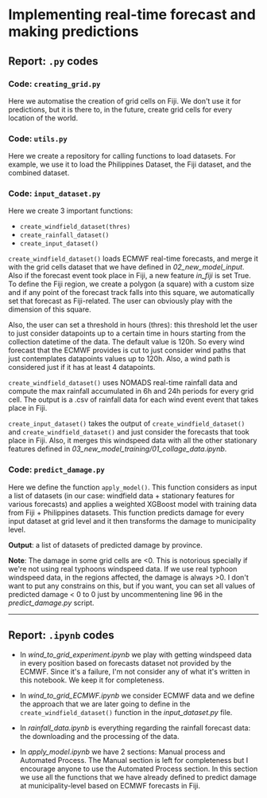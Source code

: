 # Implementing real-time forecast and making predictions

## Report: `.py` codes

### Code: `creating_grid.py`

Here we automatise the creation of grid cells on Fiji. We don't use it for predictions, but it is there to, in the future, create grid cells for every location of the world.

### Code: `utils.py`

Here we create a repository for calling functions to load datasets. For example, we use it to load the Philippines Dataset, the Fiji dataset, and the combined dataset.

### Code: `input_dataset.py`

Here we create 3 important functions:
-  `create_windfield_dataset(thres)`
-  `create_rainfall_dataset()`
-  `create_input_dataset()`


`create_windfield_dataset()` loads ECMWF real-time forecasts, and merge it with the grid cells dataset that we have defined in *02_new_model_input*. Also if the forecast event took place in Fiji, a new feature *in_fiji* is set True. To define the Fiji region, we create a polygon (a square) with a custom size and if any point of the forecast track falls into this square, we automatically set that forecast as Fiji-related. The user can obviously play with the dimension of this square.

Also, the user can set a threshold in hours (thres): this threshold let the user to just consider datapoints up to a certain time in hours starting from the collection datetime of the data. The default value is 120h. So every wind forecast that the ECMWF provides is cut to just consider wind paths that just contemplates datapoints values up to 120h. Also, a wind path is considered just if it has at least 4 datapoints.


`create_windfield_dataset()` uses NOMADS real-time rainfall data and compute the max rainfall accumulated in 6h and 24h periods for every grid cell. The output is a .csv of rainfall data for each wind event event that takes place in Fiji.


`create_input_dataset()` takes the output of `create_windfield_dataset()` and `create_windfield_dataset()` and just consider the forecasts that took place in Fiji. Also, it merges this windspeed data with all the other stationary features defined in *03_new_model_training/01_collage_data.ipynb*.

### Code: `predict_damage.py`

Here we define the function ```apply_model()```. This function considers as input a list of datasets (in our case: windfield data + stationary features for various forecasts) and applies a weighted XGBoost model with training data from Fiji + Philippines datasets. This function predicts damage for every input dataset at grid level and it then transforms the damage to municipality level.

**Output**: a list of datasets of predicted damage by province.

**Note**: The damage in some grid cells are <0. This is notorious specially if we're not using real typhoons windspeed data. If we use real typhoon windspeed data, in the regions affected, the damage is always >0. I don't want to put any constrains on this, but if you want, you can set all values of predicted damage < 0 to 0 just by uncommentening line 96 in the *predict_damage.py* script.

---

## Report: `.ipynb` codes

- In *wind_to_grid_experiment.ipynb* we play with getting windspeed data in every position based on forecasts dataset not provided by the ECMWF. Since it's a failure, I'm not consider any of what it's written in this notebook. We keep it for completeness.

- In *wind_to_grid_ECMWF.ipynb* we consider ECMWF data and we define the approach that we are later going to define in the ```create_windfield_dataset()``` function in the *input_dataset.py* file.

- In *rainfall_data.ipynb* is everything regarding the rainfall forecast data: the downloading and the processing of the data.

- In *apply_model.ipynb* we have 2 sections: Manual process and Automated Process. The Manual section is left for completeness but I encourage anyone to use the Automated Process section. In this section we use all the functions that we have already defined to predict damage at municipality-level based on ECMWF forecasts in Fiji.
